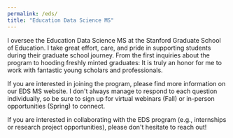 ```yaml
---
permalink: /eds/
title: "Education Data Science MS"
---
```

I oversee the Education Data Science MS at the Stanford Graduate School of Education. I take great effort, care, and pride in supporting students during their graduate school journey. From the first inquiries about the program to hooding freshly minted graduates: It is truly an honor for me to work with fantastic young scholars and professionals. 

If you are interested in joining the program, please find more information on our EDS MS website. I don't always manage to respond to each question individually, so be sure to sign up for virtual webinars (Fall) or in-person opportunities (Spring) to connect. 

If you are interested in collaborating with the EDS program (e.g., internships or research project opportunities), please don't hesitate to reach out!